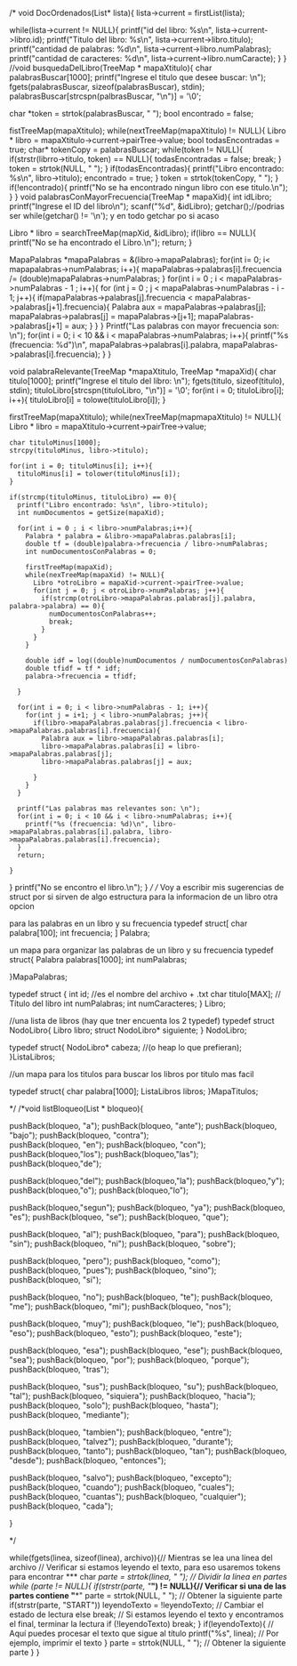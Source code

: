 

/*
void DocOrdenados(List* lista){
  lista->current = firstList(lista);

  while(lista->current != NULL){
    printf("id del libro: %s\n", lista->current->libro.id);
    printf("Titulo del libro: %s\n", lista->current->libro.titulo);
    printf("cantidad de palabras: %d\n", lista->current->libro.numPalabras);
    printf("cantidad de caracteres: %d\n", lista->current->libro.numCaracte);
  }
}
//void busquedaDelLibro(TreeMap * mapaXtitulo){
  char palabrasBuscar[1000];
  printf("Ingrese el titulo que desee buscar: \n");
  fgets(palabrasBuscar, sizeof(palabrasBuscar), stdin);
  palabrasBuscar[strcspn(palbrasBuscar, "\n")] = '\0';

  char *token = strtok(palabrasBuscar, " ");
  bool encontrado = false;

  fistTreeMap(mapaXtitulo);
  while(nextTreeMap(mapaXtitulo) != NULL){
    Libro * libro = mapaXtitulo->current->pairTree->value;
    bool todasEncontradas = true;
    char* tokenCopy = palabrasBuscar;
    while(token != NULL){
      if(strstr(librro->titulo, token) == NULL){
       todasEncontradas = false;
       break;
      }
      token = strtok(NULL, " ");
    }
    if(todasEncontradas){
      printf("Libro encontrado: %s\n", libro->titulo);
      encontrado = true;
    }
    token = strtok(tokenCopy, " ");
  }
  if(!encontrado){
  printf("No se ha encontrado ningun libro con ese titulo.\n");
  }
}
void palabrasConMayorFrecuencia(TreeMap * mapaXid){
  int idLibro;
  printf("Ingrese el ID del libro\n");
  scanf("%d", &idLibro);
  getchar();//podrias ser while(getchar() != '\n'); y en todo getchar po si acaso 


  Libro * libro = searchTreeMap(mapXid, &idLibro);
  if(libro == NULL){
    printf("No se ha encontrado el Libro.\n");
    return;
  }

  MapaPalabras *mapaPalabras = &(libro->mapaPalabras);
  for(int i= 0; i< mapapalabras->numPalabras; i++){
    mapaPalabras->palabras[i].frecuencia /= (double)mapaPalabras->numPalabras;
  }
  for(int i = 0 ; i < mapaPalabras->numPalabras - 1 ; i++){
    for (int j = 0 ; j < mapaPalabras->numPalabras - i - 1; j++){
      if(mapaPalabras->palabras[j].frecuencia < mapaPalabras->palabras[j+1].frecuencia){
        Palabra aux = mapaPalabras->palabras[j];
        mapaPalabras->palabras[j] = mapaPalabras->[j+1];
        mapaPalabras->palabras[j+1] = aux;
      }
    }
  }
  Printf("Las palabras con mayor frecuencia son: \n");
  for(int i = 0; i < 10 && i < mapaPalabras->numPalabras; i++){
    printf("%s (frecuencia: %d")\n", mapaPalabras->palabras[i].palabra, mapaPalabras->palabras[i].frecuencia);
  }
}

void palabraRelevante(TreeMap *mapaXtitulo, TreeMap *mapaXid){
  char titulo[1000];
  printf("Ingrese el titulo del libro: \n");
  fgets(titulo, sizeof(titulo), stdin);
  tituloLibro[strcspn(tituloLibro, "\n")] = '\0';
  for(int i = 0; tituloLibro[i]; i++){
    tituloLibro[i] = tolowe(tituloLibro[i]);
  }

  firstTreeMap(mapaXtitulo);
  while(nexTreeMap(mapmapaXtitulo) != NULL){
    Libro * libro = mapaXtitulo->current->pairTree->value;

    char tituloMinus[1000];
    strcpy(tituloMinus, libro->titulo);

    for(int i = 0; tituloMinus[i]; i++){
      tituloMinus[i] = tolower(tituloMinus[i]);
    }

    if(strcmp(tituloMinus, tituloLibro) == 0){
      printf("Libro encontrado: %s\n", libro->titulo);
      int numDocumentos = getSize(mapaXid);

      for(int i = 0 ; i < libro->numPalabras;i++){
        Palabra * palabra = &libro->mapaPalabras.palabras[i];
        double tf = (double)palabra->frecuencia / libro->numPalabras;
        int numDocumentosConPalabras = 0;

        firstTreeMap(mapaXid);
        while(nexTreeMap(mapaXid) != NULL){
          Libro *otroLibro = mapaXid->current->pairTree->value;
          for(int j = 0; j < otroLibro->numPalabras; j++){
            if(strcmp(otroLibro->mapaPalabras.palabras[j].palabra, palabra->palabra) == 0){
              numDocumentosConPalabras++;
              break;
            }
          }
        }

        double idf = log((double)numDocumentos / numDocumentosConPalabras)
        double tfidf = tf * idf;
        palabra->frecuencia = tfidf;

      }

      for(int i = 0; i < libro->numPalabras - 1; i++){
        for(int j = i+1; j < libro->numPalabras; j++){
          if(libro->mapaPalabras.palabras[j].frecuencia < libro->mapaPalabras.palabras[i].frecuencia){
            Palabra aux = libro->mapaPalabras.palabras[i];
            libro->mapaPalabras.palabras[i] = libro->mapaPalabras.palabras[j];
            libro->mapaPalabras.palabras[j] = aux;

          }
        }
      }

      printf("Las palabras mas relevantes son: \n");
      for(int i = 0; i < 10 && i < libro->numPalabras; i++){
        printf("%s (frecuencia: %d)\n", libro->mapaPalabras.palabras[i].palabra, libro->mapaPalabras.palabras[i].frecuencia);
      }
      return;

    }
  }
  printf("No se encontro el libro.\n");
}
*/
/*
Voy a escribir mis sugerencias de struct por si sirven de algo 
estructura para la informacion de un libro otra opcion 


 para las palabras en un libro y su frecuencia 
 typedef struct[
   char palabra[100];
   int frecuencia;
 ] Palabra;

 un mapa para organizar las palabras de un libro y su frecuencia
 typedef struct{
  Palabra palabras[1000];
  int numPalabras;

 }MapaPalabras;


typedef struct {
  int id; //es el nombre del archivo + .txt
  char titulo[MAX];  // Título del libro
  int numPalabras;
  int numCaracteres;
} Libro;

//una lista de libros (hay que tner encuenta los 2 typedef) 
typedef struct NodoLibro{
Libro libro;
struct NodoLibro* siguiente;
} NodoLibro;

typedef struct{
  NodoLibro* cabeza;  //(o heap lo que prefieran);
}ListaLibros;

//un mapa para los titulos para buscar los libros por titulo mas facil 

typedef struct{
  char palabra[1000];
  ListaLibros libros;
}MapaTitulos;


*/
/*void listBloqueo(List * bloqueo){

  pushBack(bloqueo, "a");
  pushBack(bloqueo, "ante");
  pushBack(bloqueo, "bajo");
  pushBack(bloqueo, "contra");  
  pushBack(bloqueo, "en");
  pushBack(bloqueo, "con");
  pushBack(bloqueo,"los");
  pushBack(bloqueo,"las");
  pushBack(bloqueo,"de");

  pushBack(bloqueo,"del");
  pushBack(bloqueo,"la");
  pushBack(bloqueo,"y");
  pushBack(bloqueo,"o");
  pushBack(bloqueo,"lo");

  pushBack(bloqueo,"segun");
  pushBack(bloqueo, "ya");
  pushBack(bloqueo, "es");
  pushBack(bloqueo, "se");
  pushBack(bloqueo, "que");

  pushBack(bloqueo, "al");
  pushBack(bloqueo, "para");
  pushBack(bloqueo, "sin");
  pushBack(bloqueo, "ni");
  pushBack(bloqueo, "sobre");

  pushBack(bloqueo, "pero");
  pushBack(bloqueo, "como");
  pushBack(bloqueo, "pues");
  pushBack(bloqueo, "sino");
  pushBack(bloqueo, "si");

  pushBack(bloqueo, "no");
  pushBack(bloqueo, "te");
  pushBack(bloqueo, "me");
  pushBack(bloqueo, "mi");
  pushBack(bloqueo, "nos");

  pushBack(bloqueo, "muy");
  pushBack(bloqueo, "le");
  pushBack(bloqueo, "eso");
  pushBack(bloqueo, "esto");
  pushBack(bloqueo, "este");

  pushBack(bloqueo, "esa");
  pushBack(bloqueo, "ese");
  pushBack(bloqueo, "sea");
  pushBack(bloqueo, "por");
  pushBack(bloqueo, "porque");
  pushBack(bloqueo, "tras");

  pushBack(bloqueo, "sus");
  pushBack(bloqueo, "su");
  pushBack(bloqueo, "tal");
  pushBack(bloqueo, "siquiera");
  pushBack(bloqueo, "hacia");
  pushBack(bloqueo, "solo");
  pushBack(bloqueo, "hasta");
  pushBack(bloqueo, "mediante");

  pushBack(bloqueo, "tambien");
  pushBack(bloqueo, "entre");
  pushBack(bloqueo, "talvez");
  pushBack(bloqueo, "durante");
  pushBack(bloqueo, "tanto");
  pushBack(bloqueo, "tan");
  pushBack(bloqueo, "desde");
  pushBack(bloqueo, "entonces");

  pushBack(bloqueo, "salvo");
  pushBack(bloqueo, "excepto");
  pushBack(bloqueo, "cuando");
  pushBack(bloqueo, "cuales");
  pushBack(bloqueo, "cuantas");
  pushBack(bloqueo, "cualquier");
  pushBack(bloqueo, "cada");


}

*/


while(fgets(linea, sizeof(linea), archivo)){// Mientras se lea una línea del archivo
  // Verificar si estamos leyendo el texto, para eso usaremos tokens para encontrar ***
  char *parte = strtok(linea, " "); // Dividir la línea en partes
  while (parte != NULL){
    if(strstr(parte, "***") != NULL){// Verificar si una de las partes contiene "***"
      parte = strtok(NULL, " "); // Obtener la siguiente parte
      if(strstr(parte, "START"))
        leyendoTexto = !leyendoTexto; // Cambiar el estado de lectura
      else break;
        // Si estamos leyendo el texto y encontramos el final, terminar la lectura
        if (!leyendoTexto) break;
      }
    if(leyendoTexto){
    // Aquí puedes procesar el texto que sigue al título
      printf("%s", linea); // Por ejemplo, imprimir el texto
    }
    parte = strtok(NULL, " "); // Obtener la siguiente parte
  }
}
